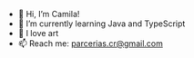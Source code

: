 - 👋 Hi, I’m Camila!
- 🌱 I’m currently learning Java and TypeScript
- 💞️ I love art
- 📫 Reach me: parcerias.cr@gmail.com

<!---
milabizzle/milabizzle is a ✨ special ✨ repository because its `README.md` (this file) appears on your GitHub profile.
You can click the Preview link to take a look at your changes.
--->
